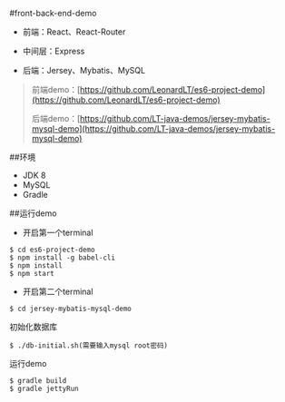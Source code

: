 #front-back-end-demo
- 前端：React、React-Router

- 中间层：Express

- 后端：Jersey、Mybatis、MySQL

> 前端demo：[https://github.com/LeonardLT/es6-project-demo](https://github.com/LeonardLT/es6-project-demo)
> 
> 后端demo：[https://github.com/LT-java-demos/jersey-mybatis-mysql-demo](https://github.com/LT-java-demos/jersey-mybatis-mysql-demo)
 
 
##环境
- JDK 8
- MySQL
- Gradle


##运行demo

- 开启第一个terminal

```shell
$ cd es6-project-demo
$ npm install -g babel-cli
$ npm install
$ npm start

```

- 开启第二个terminal

```shell
$ cd jersey-mybatis-mysql-demo
```
初始化数据库

```
$ ./db-initial.sh(需要输入mysql root密码)
```
运行demo

```
$ gradle build
$ gradle jettyRun

```
